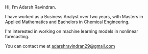 Hi, I’m Adarsh Ravindran. 

I have worked as a Business Analyst over two years, with Masters in Applied Mathematics and Bachelors in Chemical Engineering.

I'm interested in working on machine learning models in nonlinear forecasting.

You can contact me at adarshravindran29@gmail.com

<!---
adarshravindran/adarshravindran is a ✨ special ✨ repository because its `README.md` (this file) appears on your GitHub profile.
You can click the Preview link to take a look at your changes.
--->

